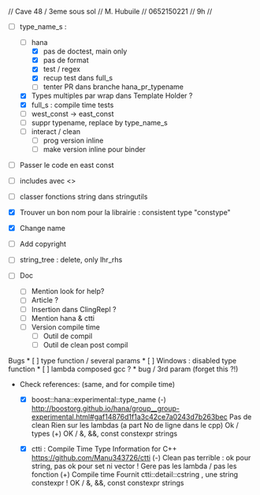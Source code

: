 // Cave 48 / 3eme sous sol
// M. Hubuile
// 0652150221
// 9h
//

* [ ]  type_name_s :
    * [ ] hana
        * [X] pas de doctest, main only
        * [X] pas de format
        * [X] test / regex
        * [X] recup test dans full_s
        * [ ] tenter PR dans branche hana_pr_typename
    * [X] Types multiples par wrap dans Template Holder ?
    * [X] full_s : compile time tests
    * [ ] west_const -> east_const
    * [ ] suppr typename, replace by type_name_s
    * [ ] interact / clean
        * [ ] prog version inline
        * [ ] make version inline pour binder

* [ ] Passer le code en east const
* [ ] includes avec <>
* [ ] classer fonctions string dans stringutils
* [X] Trouver un bon nom pour la librairie : consistent type "constype"
 * [X] Change name
 * [ ] Add copyright

* [ ] string_tree : delete, only lhr_rhs

* [ ] Doc
    * [ ] Mention look for help?
    * [ ] Article ?
    * [ ] Insertion dans ClingRepl ?
    * [ ] Mention hana & ctti
    * [ ] Version compile time
        * [ ] Outil de compil
        * [ ] Outil de clean post compil

Bugs
    * [ ] type function / several params
    * [ ] Windows : disabled type function
    * [ ] lambda composed gcc ?
    * bug / 3rd param (forget this ?!)


* Check references: (same, and for compile time)
    * [X] boost::hana::experimental::type_name
        (-)
            http://boostorg.github.io/hana/group__group-experimental.html#gaf14876d1f1a3c42ce7a0243d7b263bec
            Pas de clean
            Rien sur les lambdas (a part No de ligne dans le cpp)
            Ok / types
        (+)
            OK / &, &&, const
            constexpr strings

    * [X] ctti : Compile Time Type Information for C++
        https://github.com/Manu343726/ctti
        (-)
            Clean pas terrible : ok pour string, pas ok pour set ni vector<int> !
            Gere pas les lambda / pas les fonction
        (+)
            Compile time
            Fournit ctti::detail::cstring , une string constexpr !
            OK / &, &&, const
            constexpr strings
